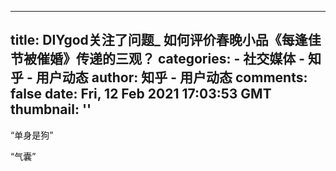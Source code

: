 
---
title: DIYgod关注了问题_ 如何评价春晚小品《每逢佳节被催婚》传递的三观？
categories: 
    - 社交媒体
    - 知乎 - 用户动态
author: 知乎 - 用户动态
comments: false
date: Fri, 12 Feb 2021 17:03:53 GMT
thumbnail: ''
---

<div>   
<p>“单身是狗”</p><p>“气囊”</p>  
</div>
            
